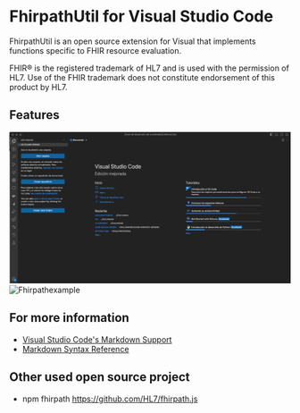 # FhirpathUtil for Visual Studio Code

FhirpathUtil is an open source extension for Visual that implements functions specific to FHIR resource evaluation.

FHIR® is the registered trademark of HL7 and is used with the permission of HL7. Use of the FHIR trademark does not constitute endorsement of this product by HL7.

## Features

 ![Fhirpathexample](fhirpathexample.gif)
 ![Fhirpathexample](https://github.com/robequiron/extensionFhirpath/fhirpathexample.gif)


## For more information

* [Visual Studio Code's Markdown Support](http://code.visualstudio.com/docs/languages/markdown)
* [Markdown Syntax Reference](https://help.github.com/articles/markdown-basics/)


## Other used open source project

- npm fhirpath <https://github.com/HL7/fhirpath.js>
